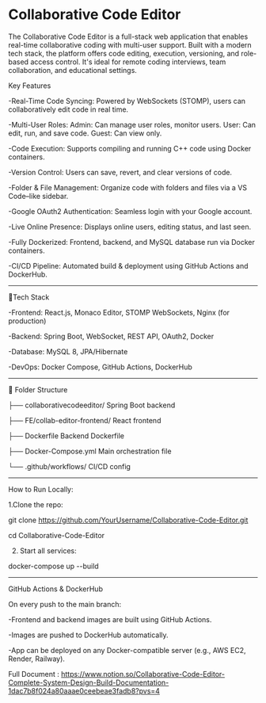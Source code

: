 # Collaborative Code Editor

The Collaborative Code Editor is a full-stack web application that enables real-time collaborative coding with multi-user support. Built with a modern tech stack, the platform offers code editing, execution, versioning, and role-based access control. It's ideal for remote coding interviews, team collaboration, and educational settings.

Key Features

-Real-Time Code Syncing: Powered by WebSockets (STOMP), users can collaboratively edit code in real time.

-Multi-User Roles:
  Admin: Can manage user roles, monitor users.
  User: Can edit, run, and save code.
  Guest: Can view only.
  
-Code Execution: Supports compiling and running C++ code using Docker containers.

-Version Control: Users can save, revert, and clear versions of code.

-Folder & File Management: Organize code with folders and files via a VS Code–like sidebar.

-Google OAuth2 Authentication: Seamless login with your Google account.

-Live Online Presence: Displays online users, editing status, and last seen.

-Fully Dockerized: Frontend, backend, and MySQL database run via Docker containers.

-CI/CD Pipeline: Automated build & deployment using GitHub Actions and DockerHub.

-------------------------------------------

🧱Tech Stack

-Frontend: React.js, Monaco Editor, STOMP WebSockets, Nginx (for production)

-Backend: Spring Boot, WebSocket, REST API, OAuth2, Docker

-Database: MySQL 8, JPA/Hibernate

-DevOps: Docker Compose, GitHub Actions, DockerHub

------------------------------------------

📁 Folder Structure

├── collaborativecodeeditor/    Spring Boot backend

├── FE/collab-editor-frontend/  React frontend

├── Dockerfile                  Backend Dockerfile

├── Docker-Compose.yml          Main orchestration file

└── .github/workflows/          CI/CD config


---------------------------------------

How to Run Locally:

1.Clone the repo:

git clone https://github.com/YourUsername/Collaborative-Code-Editor.git

cd Collaborative-Code-Editor

2. Start all services:

docker-compose up --build

--------------------------

GitHub Actions & DockerHub

On every push to the main branch:

 -Frontend and backend images are built using GitHub Actions.
 
 -Images are pushed to DockerHub automatically.
 
 -App can be deployed on any Docker-compatible server (e.g., AWS EC2, Render, Railway).


Full Document : 
https://www.notion.so/Collaborative-Code-Editor-Complete-System-Design-Build-Documentation-1dac7b8f024a80aaae0ceebeae3fadb8?pvs=4
